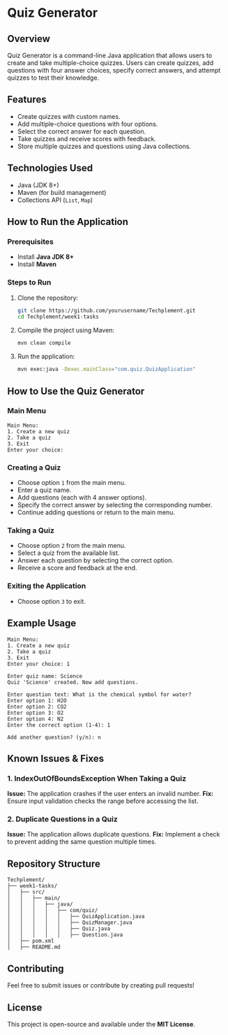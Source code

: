 # Quiz Generator

## Overview
Quiz Generator is a command-line Java application that allows users to create and take multiple-choice quizzes. Users can create quizzes, add questions with four answer choices, specify correct answers, and attempt quizzes to test their knowledge.

## Features
- Create quizzes with custom names.
- Add multiple-choice questions with four options.
- Select the correct answer for each question.
- Take quizzes and receive scores with feedback.
- Store multiple quizzes and questions using Java collections.

## Technologies Used
- Java (JDK 8+)
- Maven (for build management)
- Collections API (`List`, `Map`)

## How to Run the Application
### Prerequisites
- Install **Java JDK 8+**
- Install **Maven**

### Steps to Run
1. Clone the repository:
   ```bash
   git clone https://github.com/yourusername/Techplement.git
   cd Techplement/week1-tasks
   ```

2. Compile the project using Maven:
   ```bash
   mvn clean compile
   ```

3. Run the application:
   ```bash
   mvn exec:java -Dexec.mainClass="com.quiz.QuizApplication"
   ```

## How to Use the Quiz Generator
### Main Menu
```
Main Menu:
1. Create a new quiz
2. Take a quiz
3. Exit
Enter your choice:
```

### Creating a Quiz
- Choose option `1` from the main menu.
- Enter a quiz name.
- Add questions (each with 4 answer options).
- Specify the correct answer by selecting the corresponding number.
- Continue adding questions or return to the main menu.

### Taking a Quiz
- Choose option `2` from the main menu.
- Select a quiz from the available list.
- Answer each question by selecting the correct option.
- Receive a score and feedback at the end.

### Exiting the Application
- Choose option `3` to exit.

## Example Usage
```
Main Menu:
1. Create a new quiz
2. Take a quiz
3. Exit
Enter your choice: 1

Enter quiz name: Science
Quiz 'Science' created. Now add questions.

Enter question text: What is the chemical symbol for water?
Enter option 1: H2O
Enter option 2: CO2
Enter option 3: O2
Enter option 4: N2
Enter the correct option (1-4): 1

Add another question? (y/n): n
```

## Known Issues & Fixes
### 1. IndexOutOfBoundsException When Taking a Quiz
**Issue:** The application crashes if the user enters an invalid number.
**Fix:** Ensure input validation checks the range before accessing the list.

### 2. Duplicate Questions in a Quiz
**Issue:** The application allows duplicate questions.
**Fix:** Implement a check to prevent adding the same question multiple times.

## Repository Structure
```
Techplement/
├── week1-tasks/
│   ├── src/
│   │   ├── main/
│   │   │   ├── java/
│   │   │   │   ├── com/quiz/
│   │   │   │   │   ├── QuizApplication.java
│   │   │   │   │   ├── QuizManager.java
│   │   │   │   │   ├── Quiz.java
│   │   │   │   │   ├── Question.java
│   ├── pom.xml
│   ├── README.md
```

## Contributing
Feel free to submit issues or contribute by creating pull requests!

## License
This project is open-source and available under the **MIT License**.

